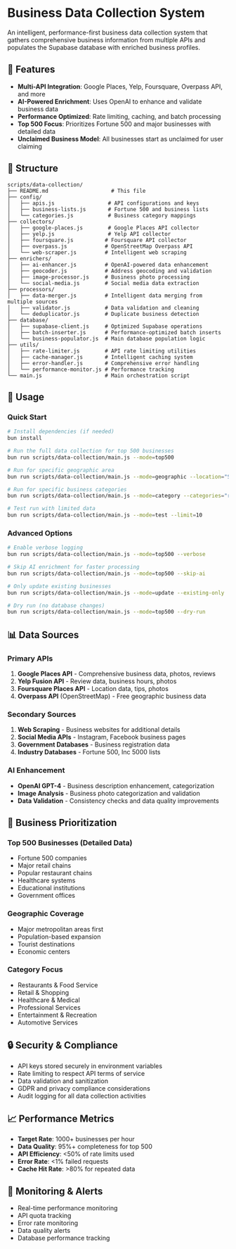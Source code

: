 # Business Data Collection System

An intelligent, performance-first business data collection system that gathers comprehensive business information from multiple APIs and populates the Supabase database with enriched business profiles.

## 🚀 Features

- **Multi-API Integration**: Google Places, Yelp, Foursquare, Overpass API, and more
- **AI-Powered Enrichment**: Uses OpenAI to enhance and validate business data
- **Performance Optimized**: Rate limiting, caching, and batch processing
- **Top 500 Focus**: Prioritizes Fortune 500 and major businesses with detailed data
- **Unclaimed Business Model**: All businesses start as unclaimed for user claiming

## 📁 Structure

```
scripts/data-collection/
├── README.md                    # This file
├── config/
│   ├── apis.js                 # API configurations and keys
│   ├── business-lists.js       # Fortune 500 and business lists
│   └── categories.js           # Business category mappings
├── collectors/
│   ├── google-places.js        # Google Places API collector
│   ├── yelp.js                 # Yelp API collector
│   ├── foursquare.js          # Foursquare API collector
│   ├── overpass.js            # OpenStreetMap Overpass API
│   └── web-scraper.js         # Intelligent web scraping
├── enrichers/
│   ├── ai-enhancer.js         # OpenAI-powered data enhancement
│   ├── geocoder.js            # Address geocoding and validation
│   ├── image-processor.js     # Business photo processing
│   └── social-media.js        # Social media data extraction
├── processors/
│   ├── data-merger.js         # Intelligent data merging from multiple sources
│   ├── validator.js           # Data validation and cleaning
│   └── deduplicator.js        # Duplicate business detection
├── database/
│   ├── supabase-client.js     # Optimized Supabase operations
│   ├── batch-inserter.js      # Performance-optimized batch inserts
│   └── business-populator.js  # Main database population logic
├── utils/
│   ├── rate-limiter.js        # API rate limiting utilities
│   ├── cache-manager.js       # Intelligent caching system
│   ├── error-handler.js       # Comprehensive error handling
│   └── performance-monitor.js # Performance tracking
└── main.js                    # Main orchestration script
```

## 🔧 Usage

### Quick Start
```bash
# Install dependencies (if needed)
bun install

# Run the full data collection for top 500 businesses
bun run scripts/data-collection/main.js --mode=top500

# Run for specific geographic area
bun run scripts/data-collection/main.js --mode=geographic --location="San Francisco, CA" --radius=50

# Run for specific business categories
bun run scripts/data-collection/main.js --mode=category --categories="restaurants,retail,healthcare"

# Test run with limited data
bun run scripts/data-collection/main.js --mode=test --limit=10
```

### Advanced Options
```bash
# Enable verbose logging
bun run scripts/data-collection/main.js --mode=top500 --verbose

# Skip AI enrichment for faster processing
bun run scripts/data-collection/main.js --mode=top500 --skip-ai

# Only update existing businesses
bun run scripts/data-collection/main.js --mode=update --existing-only

# Dry run (no database changes)
bun run scripts/data-collection/main.js --mode=top500 --dry-run
```

## 📊 Data Sources

### Primary APIs
1. **Google Places API** - Comprehensive business data, photos, reviews
2. **Yelp Fusion API** - Review data, business hours, photos
3. **Foursquare Places API** - Location data, tips, photos
4. **Overpass API** (OpenStreetMap) - Free geographic business data

### Secondary Sources
1. **Web Scraping** - Business websites for additional details
2. **Social Media APIs** - Instagram, Facebook business pages
3. **Government Databases** - Business registration data
4. **Industry Databases** - Fortune 500, Inc 5000 lists

### AI Enhancement
- **OpenAI GPT-4** - Business description enhancement, categorization
- **Image Analysis** - Business photo categorization and validation
- **Data Validation** - Consistency checks and data quality improvements

## 🎯 Business Prioritization

### Top 500 Businesses (Detailed Data)
- Fortune 500 companies
- Major retail chains
- Popular restaurant chains
- Healthcare systems
- Educational institutions
- Government offices

### Geographic Coverage
- Major metropolitan areas first
- Population-based expansion
- Tourist destinations
- Economic centers

### Category Focus
- Restaurants & Food Service
- Retail & Shopping
- Healthcare & Medical
- Professional Services
- Entertainment & Recreation
- Automotive Services

## 🔒 Security & Compliance

- API keys stored securely in environment variables
- Rate limiting to respect API terms of service
- Data validation and sanitization
- GDPR and privacy compliance considerations
- Audit logging for all data collection activities

## 📈 Performance Metrics

- **Target Rate**: 1000+ businesses per hour
- **Data Quality**: 95%+ completeness for top 500
- **API Efficiency**: <50% of rate limits used
- **Error Rate**: <1% failed requests
- **Cache Hit Rate**: >80% for repeated data

## 🚨 Monitoring & Alerts

- Real-time performance monitoring
- API quota tracking
- Error rate monitoring
- Data quality alerts
- Database performance tracking
